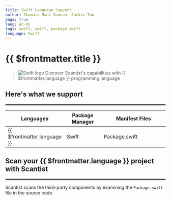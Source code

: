 ```yaml
---
title: Swift Language Support
author: Shamala Mani Vannan, Jackie Tan
page: true
lang: en-US
tags: swift, swift, package.swift
language: Swift
---
```

<ClientOnly>

# {{ $frontmatter.title }}

>![Swift logo](/images/Language-and-File-Support/Swift.png) Discover Scantist's capabilities with {{ $frontmatter.language }} programming language 

## Here's what we support 

<hr style="border:2px solid gray" />

<table>
    <thead>
        <th>Languages</th>
        <th>Package Manager</th>
        <th>Manifest Files</th>
    </thead>
    <tbody>
        <tr>
            <td>{{ $frontmatter.language }}</td>
            <td width="33.33%">Swift</td>
            <td width="100%">Package.swift</td>
        </tr>
    </tbody>
</table>

## Scan your {{ $frontmatter.language }} project with Scantist 

<hr style="border:2px solid gray" />

Scantist scans the third-party components by examining the `Package.swift` file in the source code.  

<!--@include: ../../parts/maximize-results.md-->

</ClientOnly>